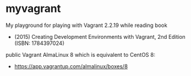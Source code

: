# myvagrant
My playground for playing with Vagrant 2.2.19 while reading book 
* (2015) Creating Development Environments with Vagrant, 2nd Edition (ISBN: 1784397024)


public Vagrant AlmaLinux 8 which is equivalent to CentOS 8:
* https://app.vagrantup.com/almalinux/boxes/8



